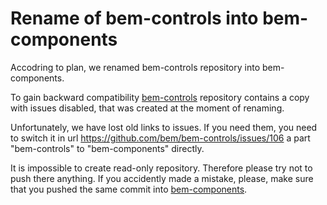 # Rename of bem-controls into bem-components

Accodring to plan, we renamed bem-controls repository into bem-components.

To gain backward compatibility [bem-controls](https://github.com/bem/bem-controls/) repository contains a 
copy with issues disabled, that was created at the moment of renaming.

Unfortunately, we have lost old links to issues. If you need them, you need to switch it in url https://github.com/bem/bem-controls/issues/106 a part 
"bem-controls" to "bem-components" directly.

It is impossible to create read-only repository. Therefore please try not to push there anything. 
If you accidently made a mistake, please, 
make sure that you pushed the same commit into [bem-components](https://github.com/bem/bem-components/).
